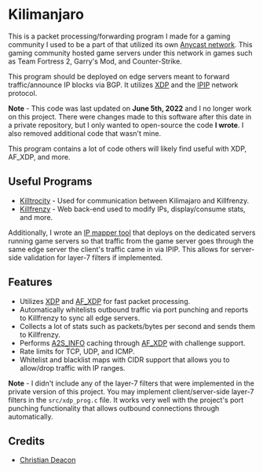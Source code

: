 # Kilimanjaro
This is a packet processing/forwarding program I made for a gaming community I used to be a part of that utilized its own [Anycast network](https://www.cloudflare.com/learning/cdn/glossary/anycast-network/). This gaming community hosted game servers under this network in games such as Team Fortress 2, Garry's Mod, and Counter-Strike.

This program should be deployed on edge servers meant to forward traffic/announce IP blocks via BGP. It utilizes [XDP](https://www.iovisor.org/technology/xdp) and the [IPIP](https://en.wikipedia.org/wiki/IP_in_IP) network protocol.

**Note** - This code was last updated on **June 5th, 2022** and I no longer work on this project. There were changes made to this software after this date in a private repository, but I only wanted to open-source the code **I wrote**. I also removed additional code that wasn't mine.

This program contains a lot of code others will likely find useful with XDP, AF_XDP, and more.

## Useful Programs
* [Killtrocity](https://github.com/gamemann/Killtrocity) - Used for communication between Kilimajaro and Killfrenzy.
* [Killfrenzy](https://github.com/gamemann/Killfrenzy) - Web back-end used to modify IPs, display/consume stats, and more.

Additionally, I wrote an [IP mapper tool](https://github.com/gamemann/TC-IPIP-Mapper) that deploys on the dedicated servers running game servers so that traffic from the game server goes through the same edge server the client's traffic came in via IPIP. This allows for server-side validation for layer-7 filters if implemented.

## Features
* Utilizes [XDP](https://www.iovisor.org/technology/xdp) and [AF_XDP](https://www.kernel.org/doc/html/latest/networking/af_xdp.html) for fast packet processing.
* Automatically whitelists outbound traffic via port punching and reports to Killfrenzy to sync all edge servers.
* Collects a lot of stats such as packets/bytes per second and sends them to Killfrenzy.
* Performs [A2S_INFO](https://developer.valvesoftware.com/wiki/Server_queries#A2S_INFO) caching through [AF_XDP](https://www.kernel.org/doc/html/latest/networking/af_xdp.html) with challenge support.
* Rate limits for TCP, UDP, and ICMP.
* Whitelist and blacklist maps with CIDR support that allows you to allow/drop traffic with IP ranges.

**Note** - I didn't include any of the layer-7 filters that were implemented in the private version of this project. You may implement client/server-side layer-7 filters in the `src/xdp_prog.c` file. It works very well with the project's port punching functionality that allows outbound connections through automatically.

## Credits
* [Christian Deacon](https://github.com/gamemann)